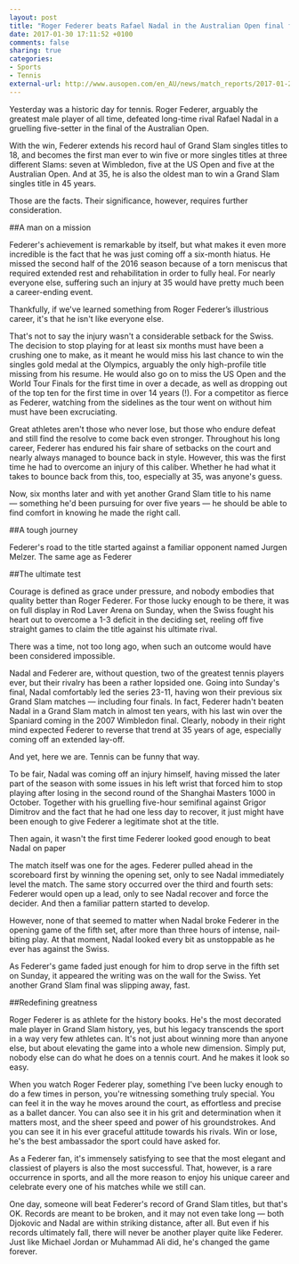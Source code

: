 ```yaml
---
layout: post
title: "Roger Federer beats Rafael Nadal in the Australian Open final for record 18th Grand Slam title"
date: 2017-01-30 17:11:52 +0100
comments: false
sharing: true
categories: 
- Sports
- Tennis
external-url: http://www.ausopen.com/en_AU/news/match_reports/2017-01-29/federers_high_five.html
---
```


Yesterday was a historic day for tennis. Roger Federer, arguably the greatest male player of all time, defeated long-time rival Rafael Nadal in a gruelling five-setter in the final of the Australian Open.

With the win, Federer extends his record haul of Grand Slam singles titles to 18, and becomes the first man ever to win five or more singles titles at three different Slams: seven at Wimbledon, five at the US Open and five at the Australian Open. And at 35, he is also the oldest man to win a Grand Slam singles title in 45 years.

Those are the facts. Their significance, however, requires further consideration.

##A man on a mission

Federer's achievement is remarkable by itself, but what makes it even more incredible is the fact that he was just coming off a six-month hiatus. He missed the second half of the 2016 season because of a torn meniscus that required extended rest and rehabilitation in order to fully heal. For nearly everyone else, suffering such an injury at 35 would have pretty much been a career-ending event. 

Thankfully, if we've learned something from Roger Federer’s illustrious career, it's that he isn't like everyone else.

That's not to say the injury wasn't a considerable setback for the Swiss. The decision to stop playing for at least six months must have been a crushing one to make, as it meant he would miss his last chance to win the singles gold medal at the Olympics, arguably the only high-profile title missing from his resume. He would also go on to miss the US Open and the World Tour Finals for the first time in over a decade, as well as dropping out of the top ten for the first time in over 14 years (!). For a competitor as fierce as Federer, watching from the sidelines as the tour went on without him must have been excruciating.

Great athletes aren't those who never lose, but those who endure defeat and still find the resolve to come back even stronger. Throughout his long career, Federer has endured his fair share of setbacks on the court and nearly always managed to bounce back in style. However, this was the first time he had to overcome an injury of this caliber. Whether he had what it takes to bounce back from this, too, especially at 35, was anyone's guess.

Now, six months later and with yet another Grand Slam title to his name — something he'd been pursuing for over five years — he should be able to find comfort in knowing he made the right call.

##A tough journey

Federer's road to the title started against a familiar opponent named Jurgen Melzer. The same age as Federer

##The ultimate test

Courage is defined as grace under pressure, and nobody embodies that quality better than Roger Federer. For those lucky enough to be there, it was on full display in Rod Laver Arena on Sunday, when the Swiss fought his heart out to overcome a 1-3 deficit in the deciding set, reeling off five straight games to claim the title against his ultimate rival.

There was a time, not too long ago, when such an outcome would have been considered impossible.

Nadal and Federer are, without question, two of the greatest tennis players ever, but their rivalry has been a rather lopsided one. Going into Sunday's final, Nadal comfortably led the series 23-11, having won their previous six Grand Slam matches — including four finals. In fact, Federer hadn't beaten Nadal in a Grand Slam match in almost ten years, with his last win over the Spaniard coming in the 2007 Wimbledon final. Clearly, nobody in their right mind expected Federer to reverse that trend at 35 years of age, especially coming off an extended lay-off.

And yet, here we are. Tennis can be funny that way.

To be fair, Nadal was coming off an injury himself, having missed the later part of the season with some issues in his left wrist that forced him to stop playing after losing in the second round of the Shanghai Masters 1000 in October. Together with his gruelling five-hour semifinal against Grigor Dimitrov and the fact that he had one less day to recover, it just might have been enough to give Federer a legitimate shot at the title.

Then again, it wasn't the first time Federer looked good enough to beat Nadal on paper

The match itself was one for the ages. Federer pulled ahead in the scoreboard first by winning the opening set, only to see Nadal immediately level the match. The same story occurred over the third and fourth sets: Federer would open up a lead, only to see Nadal recover and force the decider. And then a familiar pattern started to develop.

However, none of that seemed to matter when Nadal broke Federer in the opening game of the fifth set, after more than three hours of intense, nail-biting play. At that moment, Nadal looked every bit as unstoppable as he ever has against the Swiss. 

As Federer's game faded just enough for him to drop serve in the fifth set on Sunday, it appeared the writing was on the wall for the Swiss. Yet another Grand Slam final was slipping away, fast.



##Redefining greatness

Roger Federer is as athlete for the history books. He's the most decorated male player in Grand Slam history, yes, but his legacy transcends the sport in a way very few athletes can. It's not just about winning more than anyone else, but about elevating the game into a whole new dimension. Simply put, nobody else can do what he does on a tennis court. And he makes it look so easy.

When you watch Roger Federer play, something I've been lucky enough to do a few times in person, you're witnessing something truly special. You can feel it in the way he moves around the court, as effortless and precise as a ballet dancer. You can also see it in his grit and determination when it matters most, and the sheer speed and power of his groundstrokes. And you can see it in his ever graceful attitude towards his rivals. Win or lose, he's the best ambassador the sport could have asked for.

As a Federer fan, it's immensely satisfying to see that the most elegant and classiest of players is also the most successful. That, however, is a rare occurrence in sports, and all the more reason to enjoy his unique career and celebrate every one of his matches while we still can. 

One day, someone will beat Federer's record of Grand Slam titles, but that's OK. Records are meant to be broken, and it may not even take long — both Djokovic and Nadal are within striking distance, after all. But even if his records ultimately fall, there will never be another player quite like Federer. Just like Michael Jordan or Muhammad Ali did, he's changed the game forever.





  